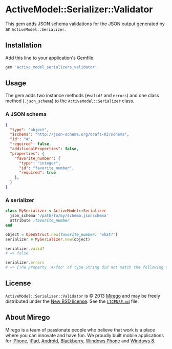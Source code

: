 # ActiveModel::Serializer::Validator

This gem adds JSON schema validations for the JSON output generated by an `ActiveModel::Serializer`.

## Installation

Add this line to your application's Gemfile:

```ruby
gem 'active_model_serializers_validator'
```

## Usage

The gem adds two instance methods (`#valid?` and `errors`) and one class method (`.json_schema`) to the `ActiveModel::Serializer` class.

### A JSON schema

```json
{
  "type": "object",
  "$schema": "http://json-schema.org/draft-03/schema",
  "id": "#",
  "required": false,
  "additionalProperties": false,
  "properties": {
    "favorite_number": {
      "type": "integer",
      "id": "favorite_number",
      "required": true
    },
  }
}
```

### A serializer

```ruby
class MySerializer < ActiveModel::Serializer
  json_schema '/path/to/my/schema.jsonschema'
  attribute :favorite_number
end

object = OpenStruct.new(favorite_number: 'what?')
serializer = MySerializer.new(object)

serializer.valid?
# => false

serializer.errors
# => [The property '#/foo' of type String did not match the following type: integer in schema /path/to/my/schema.jsonschema]
```

## License

`ActiveModel::Serializer::Validator` is © 2013 [Mirego](http://www.mirego.com) and may be freely distributed under the [New BSD license](http://opensource.org/licenses/BSD-3-Clause).  See the [`LICENSE.md`](https://github.com/mirego/active_model_serializers_validator/blob/master/LICENSE.md) file.

## About Mirego

Mirego is a team of passionate people who believe that work is a place where you can innovate and have fun.
We proudly built mobile applications for
[iPhone](http://mirego.com/en/iphone-app-development/ "iPhone application development"),
[iPad](http://mirego.com/en/ipad-app-development/ "iPad application development"),
[Android](http://mirego.com/en/android-app-development/ "Android application development"),
[Blackberry](http://mirego.com/en/blackberry-app-development/ "Blackberry application development"),
[Windows Phone](http://mirego.com/en/windows-phone-app-development/ "Windows Phone application development") and
[Windows 8](http://mirego.com/en/windows-8-app-development/ "Windows 8 application development").
